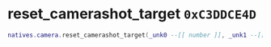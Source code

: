 # reset_camerashot_target `0xC3DDCE4D`

```lua
natives.camera.reset_camerashot_target(_unk0 --[[ number ]], _unk1 --[[ number ]])
```